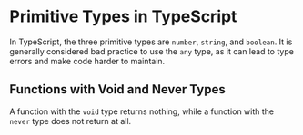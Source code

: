 # Primitive Types in TypeScript

In TypeScript, the three primitive types are `number`, `string`, and `boolean`. It is generally considered bad practice to use the `any` type, as it can lead to type errors and make code harder to maintain.

## Functions with Void and Never Types

A function with the `void` type returns nothing, while a function with the `never` type does not return at all.
